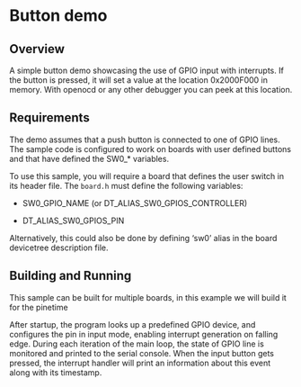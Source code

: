 # Button demo

## Overview

A simple button demo showcasing the use of GPIO input with interrupts.
If the button is pressed, it will set a value at the location 0x2000F000 in memory.
With openocd or any other debugger you can peek at this location.

## Requirements

The demo assumes that a push button is connected to one of GPIO lines. The
sample code is configured to work on boards with user defined buttons and that
have defined the SW0_\* variables.

To use this sample, you will require a board that defines the user switch in its
header file. The `board.h` must define the following variables:


* SW0_GPIO_NAME (or DT_ALIAS_SW0_GPIOS_CONTROLLER)


* DT_ALIAS_SW0_GPIOS_PIN

Alternatively, this could also be done by defining ‘sw0’ alias in the board
devicetree description file.

## Building and Running

This sample can be built for multiple boards, in this example we will build it
for the pinetime

After startup, the program looks up a predefined GPIO device, and configures the
pin in input mode, enabling interrupt generation on falling edge. During each
iteration of the main loop, the state of GPIO line is monitored and printed to
the serial console. When the input button gets pressed, the interrupt handler
will print an information about this event along with its timestamp.
